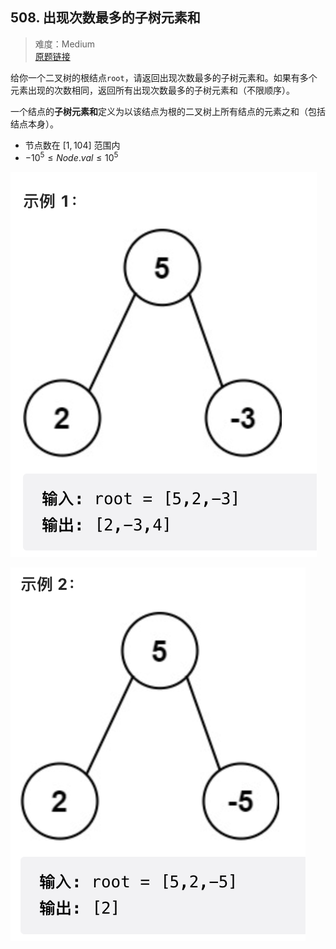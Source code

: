 ## 508. 出现次数最多的子树元素和
> 难度：Medium \
> [原题链接](https://leetcode.cn/problems/most-frequent-subtree-sum)

给你一个二叉树的根结点`root`，请返回出现次数最多的子树元素和。如果有多个元素出现的次数相同，返回所有出现次数最多的子树元素和（不限顺序）。

一个结点的**子树元素和**定义为以该结点为根的二叉树上所有结点的元素之和（包括结点本身）。

* 节点数在 $[1, 104]$ 范围内
* $-10^5 \leq Node.val \leq 10^5$

![示例1](pic/ex1.png)

![示例2](pic/ex2.png)